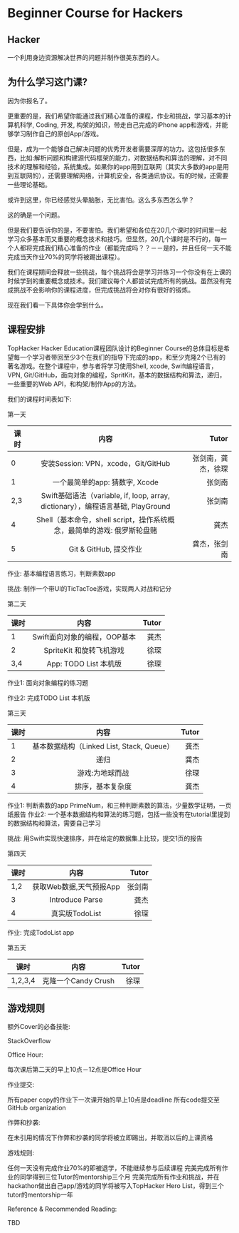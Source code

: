 # Beginner Course for Hackers

## Hacker

一个利用身边资源解决世界的问题并制作很美东西的人。

## 为什么学习这门课?

因为你报名了。

更重要的是，我们希望你能通过我们精心准备的课程，作业和挑战，学习基本的计算机科学, Coding, 开发, 构架的知识，带走自己完成的iPhone app和游戏，并能够学习制作自己的原创App/游戏。

但是，成为一个能够自己解决问题的优秀开发者需要深厚的功力。这包括很多东西，比如:解析问题和构建源代码框架的能力，对数据结构和算法的理解，对不同技术的理解和经验，系统集成。如果你的app用到互联网（其实大多数的app是用到互联网的），还需要理解网络，计算机安全，各类通讯协议。有的时候，还需要一些理论基础。

或许到这里，你已经感觉头晕脑胀，无比害怕。这么多东西怎么学？

这的确是一个问题。

但是我们要告诉你的是，不要害怕。我们希望和各位在20几个课时的时间里一起学习众多基本而又重要的概念技术和技巧。但显然，20几个课时是不行的，每一个人都将完成我们精心准备的作业（都能完成吗？？－－是的，并且任何一天不能完成当天作业70%的同学将被踢出课程）。

我们在课程期间会释放一些挑战，每个挑战将会是学习并练习一个你没有在上课的时候学到的重要概念或技术。我们建议每个人都尝试完成所有的挑战。虽然没有完成挑战不会影响你的课程进度，但完成挑战将会对你有很好的锻炼。

现在我们看一下具体你会学到什么。

## 课程安排

TopHacker Hacker Education课程团队设计的Beginner Course的总体目标是希望每一个学习者带回至少3个在我们的指导下完成的app，和至少克隆2个已有的著名游戏。在整个课程中，参与者将学习使用Shell, xcode, Swift编程语言，VPN, Git/GitHub，面向对象的编程，SpritKit，基本的数据结构和算法，递归，一些重要的Web API，和构架/制作App的方法。

我们的课程时间表如下:

第一天

| 课时        | 内容           | Tutor  |
| ------------- |:-------------:| -----:|
| 0      | 安装Session: VPN，xcode，Git/GitHub | 张剑南，龚杰，徐琛 |
| 1      | 一个最简单的app: 猜数字, Xcode      |   张剑南 |
| 2,3 | Swift基础语法（variable, if, loop, array, dictionary），编程语言基础, PlayGround      |    张剑南 |
| 4 | Shell（基本命令，shell script，操作系统概念，最简单的游戏: 俄罗斯轮盘赌 | 龚杰|
| 5 | Git & GitHub, 提交作业 | 龚杰，张剑南 |

作业: 基本编程语言练习，判断素数app

挑战: 制作一个带UI的TicTacToe游戏，实现两人对战和记分

第二天

| 课时        | 内容           | Tutor  |
| ------------- |:-------------:| -----:|
| 1      | Swift面向对象的编程，OOP基本 | 龚杰 |
| 2      | SpriteKit 和旋转飞机游戏      |   徐琛 |
| 3,4 | App: TODO List 本机版      |    徐琛 |

作业1: 面向对象编程的练习题

作业2: 完成TODO List 本机版

第三天

| 课时        | 内容           | Tutor  |
| ------------- |:-------------:| -----:|
| 1      | 基本数据结构（Linked List, Stack, Queue） | 龚杰 |
| 2      | 递归      |   龚杰 |
| 3 | 游戏:为地球而战      |    徐琛 |
| 4 | 排序，基本复杂度      |    龚杰 |

作业1: 判断素数的app PrimeNum，和三种判断素数的算法，少量数学证明，一页纸报告
作业2: 一个基本数据结构和算法的练习题，包括一些没有在tutorial里提到的数据结构和算法，需要自己学习

挑战: 用Swift实现快速排序，并在给定的数据集上比较，提交1页的报告

第四天

| 课时        | 内容           | Tutor  |
| ------------- |:-------------:| -----:|
| 1,2      | 获取Web数据,天气预报App      |   张剑南 |
| 3 | Introduce Parse      |    龚杰 |
| 4 | 真实版TodoList     |    徐琛 |

作业: 完成TodoList app

第五天

| 课时        | 内容           | Tutor  |
| ------------- |:-------------:| -----:|
| 1,2,3,4      | 克隆一个Candy Crush | 徐琛 |

## 游戏规则

额外Cover的必备技能:

StackOverflow

Office Hour:

每次课后第二天的早上10点－12点是Office Hour

作业提交:

所有paper copy的作业下一次课开始的早上10点是deadline
所有code提交至GitHub organization

作弊和抄袭:

在未引用的情况下作弊和抄袭的同学将被立即踢出，并取消以后的上课资格

游戏规则:

任何一天没有完成作业70%的即被退学，不能继续参与后续课程
完美完成所有作业的同学得到三位Tutor的mentorship三个月
完美完成所有作业和挑战，并在hackathon做出自己app/游戏的同学将被写入TopHacker Hero List，得到三个tutor的mentorship一年

Reference & Recommended Reading:

TBD


